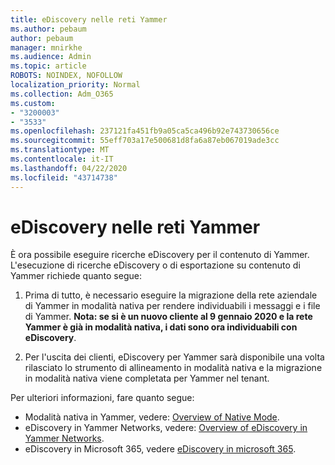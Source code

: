 ```yaml
---
title: eDiscovery nelle reti Yammer
ms.author: pebaum
author: pebaum
manager: mnirkhe
ms.audience: Admin
ms.topic: article
ROBOTS: NOINDEX, NOFOLLOW
localization_priority: Normal
ms.collection: Adm_O365
ms.custom:
- "3200003"
- "3533"
ms.openlocfilehash: 237121fa451fb9a05ca5ca496b92e743730656ce
ms.sourcegitcommit: 55eff703a17e500681d8fa6a87eb067019ade3cc
ms.translationtype: MT
ms.contentlocale: it-IT
ms.lasthandoff: 04/22/2020
ms.locfileid: "43714738"
---
```

# <a name="ediscovery-in-yammer-networks"></a>eDiscovery nelle reti Yammer

È ora possibile eseguire ricerche eDiscovery per il contenuto di Yammer.  L'esecuzione di ricerche eDiscovery o di esportazione su contenuto di Yammer richiede quanto segue:

1. Prima di tutto, è necessario eseguire la migrazione della rete aziendale di Yammer in modalità nativa per rendere individuabili i messaggi e i file di Yammer. **Nota: se si è un nuovo cliente al 9 gennaio 2020 e la rete Yammer è già in modalità nativa, i dati sono ora individuabili con eDiscovery**.

2. Per l'uscita dei clienti, eDiscovery per Yammer sarà disponibile una volta rilasciato lo strumento di allineamento in modalità nativa e la migrazione in modalità nativa viene completata per Yammer nel tenant.

Per ulteriori informazioni, fare quanto segue:

- Modalità nativa in Yammer, vedere: [Overview of Native Mode](https://docs.microsoft.com/yammer/configure-your-yammer-network/overview-native-mode).
- eDiscovery in Yammer Networks, vedere: [Overview of eDiscovery in Yammer Networks](https://docs.microsoft.com/yammer/manage-security-and-compliance/overview-of-ediscovery).
- eDiscovery in Microsoft 365, vedere [eDiscovery in microsoft 365](https://docs.microsoft.com/microsoft-365/compliance/ediscovery).
